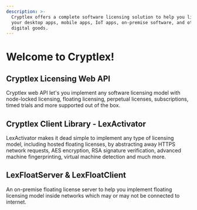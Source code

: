```yaml
---
description: >-
  Cryptlex offers a complete software licensing solution to help you license
  your desktop apps, mobile apps, IoT apps, on-premise software, and other
  digital goods.
---
```


# Welcome to Cryptlex!

## Cryptlex Licensing Web API

Cryptlex web API let's you implement any software licensing model with node-locked licensing, floating licensing, perpetual licenses, subscriptions, timed trials and more supported out of the box. 

## Cryptlex Client Library - LexActivator 

LexActivator makes it dead simple to implement any type of licensing model, including hosted floating licenses, by abstracting away HTTPS network requests, AES encryption, RSA signature verification, advanced machine fingerprinting, virtual machine detection and much more.

## LexFloatServer & LexFloatClient

An on-premise floating license server to help you implement floating licensing model inside networks which may or may not be connected to internet.

